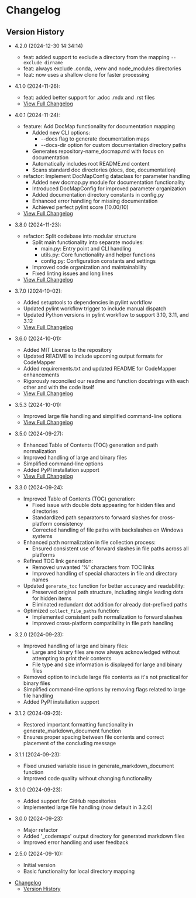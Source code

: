 # Changelog

## Version History

- 4.2.0 (2024-12-30 14:34:14)
  - feat: added support to exclude a directory from the mapping `--exclude dirname`
  - feat: always exclude .conda, .venv and node_modules directories
  - feat: now uses a shallow clone for faster processing

- 4.1.0 (2024-11-26):
  - feat: added better support for .adoc .mdx and .rst files
  - [View Full Changelog](https://github.com/shaneholloman/codemapper/compare/v4.0.1...v4.1.0)

- 4.0.1 (2024-11-24):
  - feature: Add DocMap functionality for documentation mapping
    - Added new CLI options:
      - --docs flag to generate documentation maps
      - --docs-dir option for custom documentation directory paths
    - Generates repository-name_docmap.md with focus on documentation
    - Automatically includes root README.md content
    - Scans standard doc directories (docs, doc, documentation)
  - refactor: Implement DocMapConfig dataclass for parameter handling
    - Added new docmap.py module for documentation functionality
    - Introduced DocMapConfig for improved parameter organization
    - Added documentation directory constants in config.py
    - Enhanced error handling for missing documentation
    - Achieved perfect pylint score (10.00/10)
  - [View Full Changelog](https://github.com/shaneholloman/codemapper/compare/v3.8.0...v4.0.1)

- 3.8.0 (2024-11-23):
  - refactor: Split codebase into modular structure
    - Split main functionality into separate modules:
      - main.py: Entry point and CLI handling
      - utils.py: Core functionality and helper functions
      - config.py: Configuration constants and settings
    - Improved code organization and maintainability
    - Fixed linting issues and long lines
  - [View Full Changelog](https://github.com/shaneholloman/codemapper/compare/v3.7.0...v3.8.0)

- 3.7.0 (2024-10-02):
  - Added setuptools to dependencies in pylint workflow
  - Updated pylint workflow trigger to include manual dispatch
  - Updated Python versions in pylint workflow to support 3.10, 3.11, and 3.12
  - [View Full Changelog](https://github.com/shaneholloman/codemapper/compare/v3.6.0...v3.7.0)

- 3.6.0 (2024-10-01):
  - Added MIT License to the repository
  - Updated README to include upcoming output formats for CodeMapper
  - Added requirements.txt and updated README for CodeMapper enhancements
  - Rigorously reconciled our readme and function docstrings with each other and with the code itself
  - [View Full Changelog](https://github.com/shaneholloman/codemapper/compare/v3.5.3...v3.6.0)

- 3.5.3 (2024-10-01):
  - Improved large file handling and simplified command-line options
  - [View Full Changelog](https://github.com/shaneholloman/codemapper/compare/v3.5.0...v3.5.3)

- 3.5.0 (2024-09-27):
  - Enhanced Table of Contents (TOC) generation and path normalization
  - Improved handling of large and binary files
  - Simplified command-line options
  - Added PyPI installation support
  - [View Full Changelog](https://github.com/shaneholloman/codemapper/compare/v3.4.5...v3.5.0)

- 3.3.0 (2024-09-24):
  - Improved Table of Contents (TOC) generation:
    - Fixed issue with double dots appearing for hidden files and directories
    - Standardized path separators to forward slashes for cross-platform consistency
    - Corrected handling of file paths with backslashes on Windows systems
  - Enhanced path normalization in file collection process:
    - Ensured consistent use of forward slashes in file paths across all platforms
  - Refined TOC link generation:
    - Removed unwanted '%' characters from TOC links
    - Improved handling of special characters in file and directory names
  - Updated `generate_toc` function for better accuracy and readability:
    - Preserved original path structure, including single leading dots for hidden items
    - Eliminated redundant dot addition for already dot-prefixed paths
  - Optimized `collect_file_paths` function:
    - Implemented consistent path normalization to forward slashes
    - Improved cross-platform compatibility in file path handling

- 3.2.0 (2024-09-23):
  - Improved handling of large and binary files:
    - Large and binary files are now always acknowledged without attempting to print their contents
    - File type and size information is displayed for large and binary files
  - Removed option to include large file contents as it's not practical for binary files
  - Simplified command-line options by removing flags related to large file handling
  - Added PyPI installation support

- 3.1.2 (2024-09-23):
  - Restored important formatting functionality in generate_markdown_document function
  - Ensures proper spacing between file contents and correct placement of the concluding message

- 3.1.1 (2024-09-23):
  - Fixed unused variable issue in generate_markdown_document function
  - Improved code quality without changing functionality

- 3.1.0 (2024-09-23):
  - Added support for GitHub repositories
  - Implemented large file handling (now default in 3.2.0)

- 3.0.0 (2024-09-23):
  - Major refactor
  - Added '_codemaps' output directory for generated markdown files
  - Improved error handling and user feedback

- 2.5.0 (2024-09-10):
  - Initial version
  - Basic functionality for local directory mapping
<!-- TOC -->

- [Changelog](#changelog)
  - [Version History](#version-history)

<!-- /TOC -->
